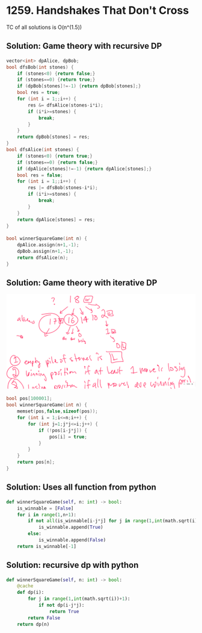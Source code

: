 # 1259. Handshakes That Don't Cross

TC of all solutions is O(n^(1.5))

## Solution: Game theory with recursive DP

```c++
vector<int> dpAlice, dpBob;
bool dfsBob(int stones) {
    if (stones<0) {return false;}
    if (stones==0) {return true;}
    if (dpBob[stones]!=-1) {return dpBob[stones];}
    bool res = true;
    for (int i = 1;;i++) {
        res &= dfsAlice(stones-i*i);
        if (i*i>=stones) {
            break;
        }
    }
    return dpBob[stones] = res;
}
bool dfsAlice(int stones) {
    if (stones<0) {return true;}
    if (stones==0) {return false;}
    if (dpAlice[stones]!=-1) {return dpAlice[stones];}
    bool res = false;
    for (int i = 1;;i++) {
        res |= dfsBob(stones-i*i);
        if (i*i>=stones) {
            break;
        }
    }
    return dpAlice[stones] = res;
}

bool winnerSquareGame(int n) {
    dpAlice.assign(n+1,-1);
    dpBob.assign(n+1,-1);
    return dfsAlice(n);
}
```

## Solution:  Game theory with iterative DP

![visualization](images/game_theory.png)


```c++
bool pos[100001];
bool winnerSquareGame(int n) {
    memset(pos,false,sizeof(pos));
    for (int i = 1;i<=n;i++) {
        for (int j=1;j*j<=i;j++) {
            if (!pos[i-j*j]) {
                pos[i] = true;
            }
        }
    }
    return pos[n];
}
```

## Solution: Uses all function from python

```py
def winnerSquareGame(self, n: int) -> bool:
    is_winnable = [False]
    for i in range(1,n+1):
        if not all(is_winnable[i-j*j] for j in range(1,int(math.sqrt(i))+1)):
            is_winnable.append(True)
        else:
            is_winnable.append(False)
    return is_winnable[-1]
```

## Solution: recursive dp with python

```py
def winnerSquareGame(self, n: int) -> bool:
    @cache
    def dp(i): 
        for j in range(1,int(math.sqrt(i))+1):
            if not dp(i-j*j):
                return True
        return False
    return dp(n)
```



